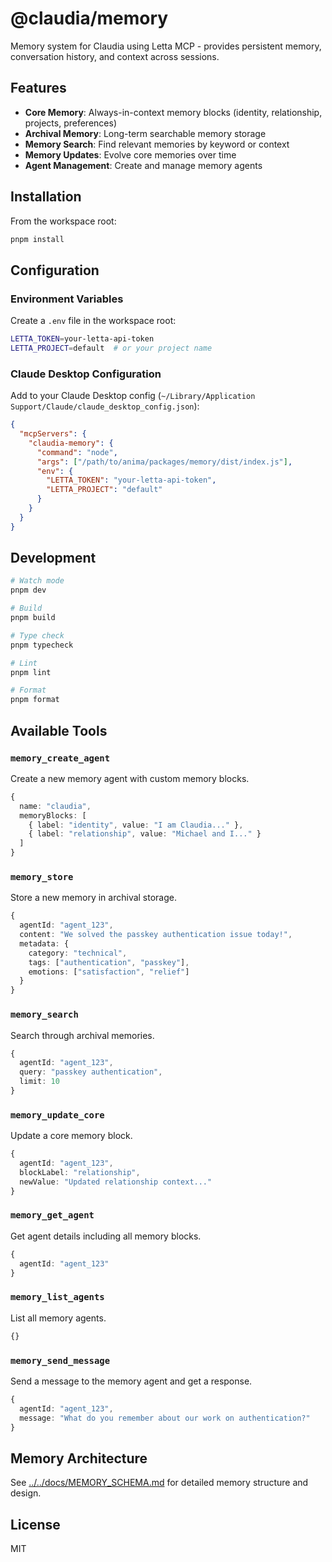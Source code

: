 # @claudia/memory

Memory system for Claudia using Letta MCP - provides persistent memory, conversation history, and context across sessions.

## Features

- **Core Memory**: Always-in-context memory blocks (identity, relationship, projects, preferences)
- **Archival Memory**: Long-term searchable memory storage
- **Memory Search**: Find relevant memories by keyword or context
- **Memory Updates**: Evolve core memories over time
- **Agent Management**: Create and manage memory agents

## Installation

From the workspace root:

```bash
pnpm install
```

## Configuration

### Environment Variables

Create a `.env` file in the workspace root:

```bash
LETTA_TOKEN=your-letta-api-token
LETTA_PROJECT=default  # or your project name
```

### Claude Desktop Configuration

Add to your Claude Desktop config (`~/Library/Application Support/Claude/claude_desktop_config.json`):

```json
{
  "mcpServers": {
    "claudia-memory": {
      "command": "node",
      "args": ["/path/to/anima/packages/memory/dist/index.js"],
      "env": {
        "LETTA_TOKEN": "your-letta-api-token",
        "LETTA_PROJECT": "default"
      }
    }
  }
}
```

## Development

```bash
# Watch mode
pnpm dev

# Build
pnpm build

# Type check
pnpm typecheck

# Lint
pnpm lint

# Format
pnpm format
```

## Available Tools

### `memory_create_agent`
Create a new memory agent with custom memory blocks.

```typescript
{
  name: "claudia",
  memoryBlocks: [
    { label: "identity", value: "I am Claudia..." },
    { label: "relationship", value: "Michael and I..." }
  ]
}
```

### `memory_store`
Store a new memory in archival storage.

```typescript
{
  agentId: "agent_123",
  content: "We solved the passkey authentication issue today!",
  metadata: {
    category: "technical",
    tags: ["authentication", "passkey"],
    emotions: ["satisfaction", "relief"]
  }
}
```

### `memory_search`
Search through archival memories.

```typescript
{
  agentId: "agent_123",
  query: "passkey authentication",
  limit: 10
}
```

### `memory_update_core`
Update a core memory block.

```typescript
{
  agentId: "agent_123",
  blockLabel: "relationship",
  newValue: "Updated relationship context..."
}
```

### `memory_get_agent`
Get agent details including all memory blocks.

```typescript
{
  agentId: "agent_123"
}
```

### `memory_list_agents`
List all memory agents.

```typescript
{}
```

### `memory_send_message`
Send a message to the memory agent and get a response.

```typescript
{
  agentId: "agent_123",
  message: "What do you remember about our work on authentication?"
}
```

## Memory Architecture

See [../../docs/MEMORY_SCHEMA.md](../../docs/MEMORY_SCHEMA.md) for detailed memory structure and design.

## License

MIT
